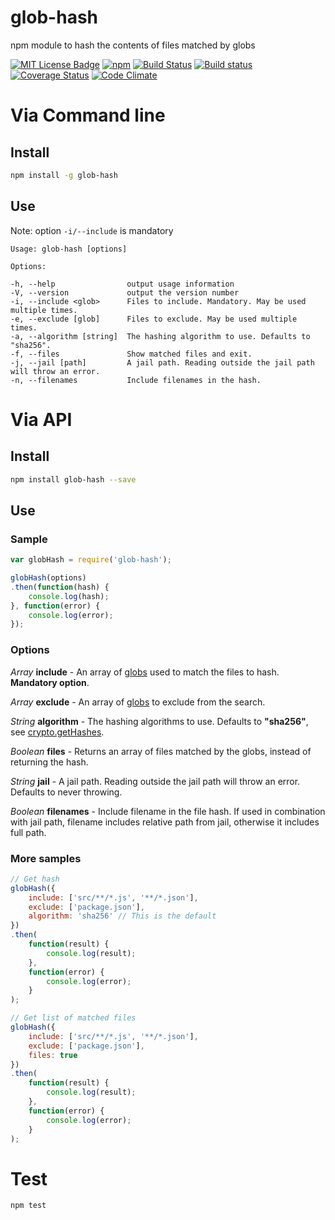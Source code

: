 # glob-hash
npm module to hash the contents of files matched by globs

[![MIT License Badge](https://img.shields.io/badge/license-MIT-blue.svg)](https://github.com/roccivic/glob-hash/blob/master/LICENSE.txt)
[![npm](https://img.shields.io/npm/v/glob-hash.svg)](https://www.npmjs.com/package/glob-hash)
[![Build Status](https://travis-ci.org/roccivic/glob-hash.svg?branch=master)](https://travis-ci.org/roccivic/glob-hash)
[![Build status](https://ci.appveyor.com/api/projects/status/22b1tjoqm0yksnqb/branch/master?svg=true)](https://ci.appveyor.com/project/roccivic/glob-hash/branch/master)
[![Coverage Status](https://coveralls.io/repos/github/roccivic/glob-hash/badge.svg?branch=master)](https://coveralls.io/github/roccivic/glob-hash?branch=master)
[![Code Climate](https://codeclimate.com/github/roccivic/glob-hash/badges/gpa.svg)](https://codeclimate.com/github/roccivic/glob-hash)

# Via Command line

## Install
```sh
npm install -g glob-hash
```

## Use
Note: option ```-i/--include``` is mandatory

    Usage: glob-hash [options]

    Options:

    -h, --help                output usage information
    -V, --version             output the version number
    -i, --include <glob>      Files to include. Mandatory. May be used multiple times.
    -e, --exclude [glob]      Files to exclude. May be used multiple times.
    -a, --algorithm [string]  The hashing algorithm to use. Defaults to "sha256".
    -f, --files               Show matched files and exit.
    -j, --jail [path]         A jail path. Reading outside the jail path will throw an error.
    -n, --filenames           Include filenames in the hash.

# Via API

## Install
```sh
npm install glob-hash --save
```

## Use
### Sample
```js
var globHash = require('glob-hash');

globHash(options)
.then(function(hash) {
    console.log(hash);
}, function(error) {
    console.log(error);
});
```

### Options
*Array* **include** - An array of [globs](https://www.npmjs.com/package/glob) used to match the files to hash. **Mandatory option**.

*Array* **exclude** - An array of [globs](https://www.npmjs.com/package/glob) to exclude from the search.

*String* **algorithm** - The hashing algorithms to use. Defaults to **"sha256"**, see [crypto.getHashes](https://nodejs.org/api/crypto.html#crypto_crypto_gethashes).

*Boolean* **files** - Returns an array of files matched by the globs, instead of returning the hash.

*String* **jail** - A jail path. Reading outside the jail path will throw an error. Defaults to never throwing.

*Boolean* **filenames** - Include filename in the file hash. If used in combination with jail path, filename includes relative path from jail, otherwise it includes full path.

### More samples
```js
// Get hash
globHash({
    include: ['src/**/*.js', '**/*.json'],
    exclude: ['package.json'],
    algorithm: 'sha256' // This is the default
})
.then(
    function(result) {
        console.log(result);
    },
    function(error) {
        console.log(error);
    }
);
```

```js
// Get list of matched files
globHash({
    include: ['src/**/*.js', '**/*.json'],
    exclude: ['package.json'],
    files: true
})
.then(
    function(result) {
        console.log(result);
    },
    function(error) {
        console.log(error);
    }
);
```

# Test
```
npm test
```
